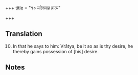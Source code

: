 +++
title = "१० यदेनमाह व्रात्य"

+++
## Translation
10. In that he says to him: Vrātya, be it so as is thy desire, he  
thereby gains possession of \[his\] desire.

## Notes

